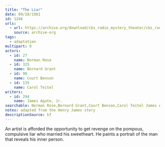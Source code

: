 ```yaml
---
title: "The Liar"
date: 09/28/1981
id: 1246
urls: 
  - url: https://archive.org/download/cbs_radio_mystery_theater/cbs_radio_mystery_theater-1201-1250.zip/cbs_radio_mystery_theater-1201-1250%2Fcbsrmt_1246_the_liar.mp3
    source: archive-org
tags: 
  - adaptation
multipart: 0
actors:  
  - id: 27
    name: Norman Rose  
  - id: 325
    name: Bernard Grant  
  - id: 90
    name: Court Benson  
  - id: 135
    name: Carol Teitel
writers:  
  - id: 294
    name: James Agate, Jr.
searchable: Norman Rose,Bernard Grant,Court Benson,Carol Teitel James Agate, Jr.
notes: adapted from the Henry James story
descriptionSource: kf
---
```

An artist is afforded the opportunity to get revenge on the pompous, compulsive liar who married his sweetheart. He paints a portrait of the man that reveals his inner person.